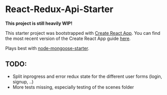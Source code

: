 # React-Redux-Api-Starter

**This project is still heavily WIP!**

This starter project was bootstrapped with [Create React App](https://github.com/facebookincubator/create-react-app).
You can find the most recent version of the Create React App guide [here](https://github.com/facebookincubator/create-react-app/blob/master/packages/react-scripts/template/README.md).

Plays best with [node-mongoose-starter](https://github.com/florianwittmann/node-mongoose-starter).

## TODO:
- Split inprogress and error redux state for the different user forms (login, signup, ..)
- More tests missing, especially testing of the scenes folder